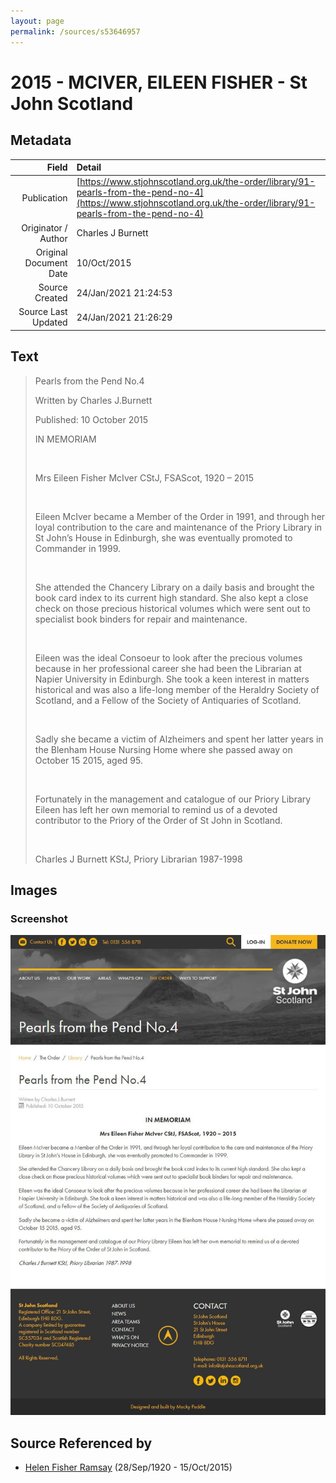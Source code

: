 ```yaml
---
layout: page
permalink: /sources/s53646957
---
```


# 2015 - MCIVER, EILEEN FISHER - St John Scotland

## Metadata

Field | Detail
---:|:---
Publication | [https://www.stjohnscotland.org.uk/the-order/library/91-pearls-from-the-pend-no-4](https://www.stjohnscotland.org.uk/the-order/library/91-pearls-from-the-pend-no-4)
Originator / Author | Charles J Burnett
Original Document Date | 10/Oct/2015
Source Created | 24/Jan/2021 21:24:53
Source Last Updated | 24/Jan/2021 21:26:29

## Text

> Pearls from the Pend No.4
>
> Written by Charles J.Burnett
>
>  Published: 10 October 2015
>
> IN MEMORIAM
>
> <br/>
>
> Mrs Eileen Fisher McIver CStJ, FSAScot, 1920 – 2015
>
> <br/>
>
> Eileen McIver became a Member of the Order in 1991, and through her loyal contribution to the care and maintenance of the Priory Library in St John’s House in Edinburgh, she was eventually promoted to Commander in 1999.
>
> <br/>
>
> She attended the Chancery Library on a daily basis and brought the book card index to its current high standard. She also kept a close check on those precious historical volumes which were sent out to specialist book binders for repair and maintenance.
>
> <br/>
>
> Eileen was the ideal Consoeur to look after the precious volumes because in her professional career she had been the Librarian at Napier University in Edinburgh. She took a keen interest in matters historical and was also a life-long member of the Heraldry Society of Scotland, and a Fellow of the Society of Antiquaries of Scotland.
>
> <br/>
>
> Sadly she became a victim of Alzheimers and spent her latter years in the Blenham House Nursing Home where she passed away on October 15 2015, aged 95.
>
> <br/>
>
> Fortunately in the management and catalogue of our Priory Library Eileen has left her own memorial to remind us of a devoted contributor to the Priory of the Order of St John in Scotland.
>
> <br/>
>
> Charles J Burnett KStJ, Priory Librarian 1987-1998
>

## Images

### Screenshot

![Screenshot](../media/45470864.jpg)

## Source Referenced by

* [Helen Fisher Ramsay](../people/@34267190@-helen-fisher-ramsay-b1920-9-28-d2015-10-15.md) (28/Sep/1920 - 15/Oct/2015)
